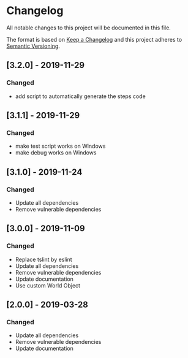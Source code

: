 # Changelog

All notable changes to this project will be documented in this file.

The format is based on [Keep a Changelog](http://keepachangelog.com/en/1.0.0/)
and this project adheres to [Semantic Versioning](http://semver.org/spec/v2.0.0.html).

## [3.2.0] - 2019-11-29

### Changed

- add script to automatically generate the steps code

## [3.1.1] - 2019-11-29

### Changed

- make test script works on Windows
- make debug works on Windows

## [3.1.0] - 2019-11-24

### Changed

- Update all dependencies
- Remove vulnerable dependencies

## [3.0.0] - 2019-11-09

### Changed

- Replace tslint by eslint
- Update all dependencies
- Remove vulnerable dependencies
- Update documentation
- Use custom World Object

## [2.0.0] - 2019-03-28

### Changed

- Update all dependencies
- Remove vulnerable dependencies
- Update documentation
